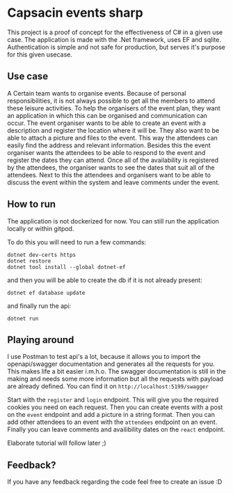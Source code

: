 # Capsacin events sharp

This project is a proof of concept for the effectiveness of C# in a given use case. 
The application is made with the .Net framework, uses EF and sqlite.
Authentication is simple and not safe for production, but serves it's purpose for this given usecase.

## Use case

A Certain team wants to organise events. 
Because of personal responsibilities, it is not always possible to get all the 
members to attend these leisure activities. To help the organisers of the event plan, 
they want an application in which this can be organised and communication can occur. 
The event organiser wants to be able to create an event with a description and register 
the location where it will be. They also want to be able to attach a picture 
and files to the event. This way the attendees can easily find the 
address and relevant information. Besides this the event organiser wants 
the attendees to be able to respond to the event and register the dates they 
can attend. Once all of the availability is registered by the attendees, the organiser 
wants to see the dates that suit all of the attendees. Next to this the attendees 
and organisers want to be able to discuss the event within the system and leave comments under the event. 

## How to run

The application is not dockerized for now. You can still run the application locally or within gitpod.

To do this you will need to run a few commands:

```
dotnet dev-certs https 
dotnet restore
dotnet tool install --global dotnet-ef
```

and then you will be able to create the db if it is not already present:

```
dotnet ef database update
```

and finally run the api:

```
dotnet run
```

## Playing around

I use Postman to test api's a lot, because it allows you to import the openapi/swagger 
documentation and generates all the requests for you. This makes life a bit easier i.m.h.o.
The swagger documentation is still in the making and needs some more information but all the 
requests with payload are already defined. You can find it on `http://localhost:5199/swagger`

Start with the `register` and `login` endpoint. This will give you the required cookies you need on each request.
Then you can create events with a post on the `event` endpoint and add a picture in a string format. 
Then you can add other attendees to an event with the `attendees` endpoint on an event.
Finally you can leave comments and availibility dates on the `react` endpoint.

Elaborate tutorial will follow later ;)

## Feedback?

If you have any feedback regarding the code feel free to create an issue :D
